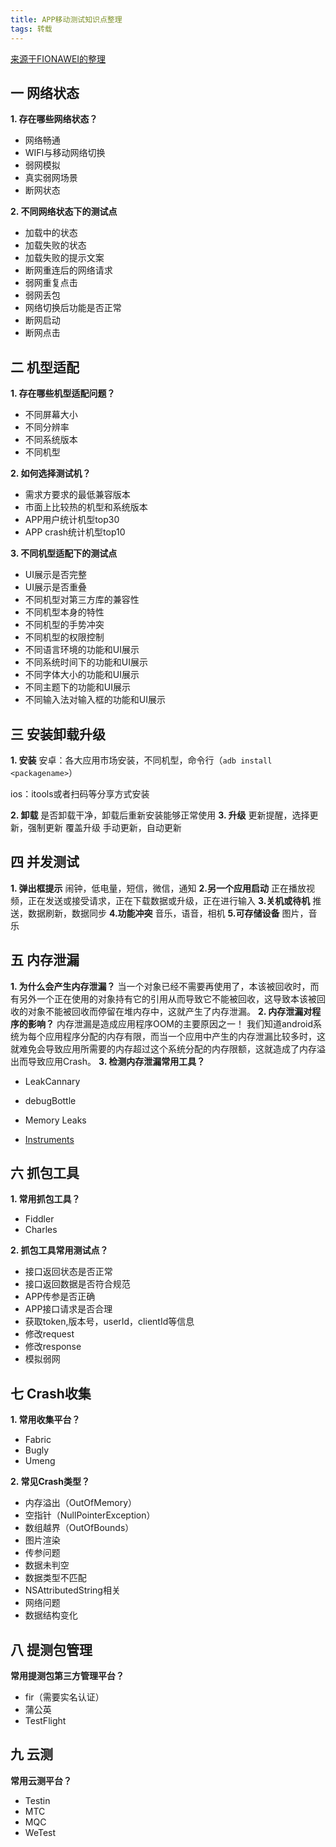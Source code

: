 ```yaml
---
title: APP移动测试知识点整理
tags: 转载
---
```


[来源于FIONAWEI的整理](https://testerhome.com/topics/9682)

## 一 网络状态

**1. 存在哪些网络状态？**

- 网络畅通 
- WIFI与移动网络切换
- 弱网模拟
- 真实弱网场景
- 断网状态

**2. 不同网络状态下的测试点**

- 加载中的状态
- 加载失败的状态
- 加载失败的提示文案
- 断网重连后的网络请求
- 弱网重复点击
- 弱网丢包
- 网络切换后功能是否正常
- 断网启动
- 断网点击

## 二 机型适配

**1. 存在哪些机型适配问题？**

- 不同屏幕大小
- 不同分辨率
-  不同系统版本
- 不同机型

**2. 如何选择测试机？**

- 需求方要求的最低兼容版本
- 市面上比较热的机型和系统版本
- APP用户统计机型top30
- APP crash统计机型top10

**3. 不同机型适配下的测试点**

- UI展示是否完整
- UI展示是否重叠
- 不同机型对第三方库的兼容性
- 不同机型本身的特性
- 不同机型的手势冲突
- 不同机型的权限控制
- 不同语言环境的功能和UI展示
- 不同系统时间下的功能和UI展示
- 不同字体大小的功能和UI展示
- 不同主题下的功能和UI展示
- 不同输入法对输入框的功能和UI展示

## 三 安装卸载升级

**1. 安装**
安卓：各大应用市场安装，不同机型，命令行（`adb install <packagename>`）

ios：itools或者扫码等分享方式安装

**2. 卸载**
是否卸载干净，卸载后重新安装能够正常使用
**3. 升级**
更新提醒，选择更新，强制更新
覆盖升级
手动更新，自动更新

## 四 并发测试

**1. 弹出框提示**
闹钟，低电量，短信，微信，通知
**2.另一个应用启动**
正在播放视频，正在发送或接受请求，正在下载数据或升级，正在进行输入
**3.关机或待机**
推送，数据刷新，数据同步
**4.功能冲突**
音乐，语音，相机
**5.可存储设备**
图片，音乐

## 五 内存泄漏

**1. 为什么会产生内存泄漏？**
当一个对象已经不需要再使用了，本该被回收时，而有另外一个正在使用的对象持有它的引用从而导致它不能被回收，这导致本该被回收的对象不能被回收而停留在堆内存中，这就产生了内存泄漏。
**2. 内存泄漏对程序的影响？**
内存泄漏是造成应用程序OOM的主要原因之一！
我们知道android系统为每个应用程序分配的内存有限，而当一个应用中产生的内存泄漏比较多时，这就难免会导致应用所需要的内存超过这个系统分配的内存限额，这就造成了内存溢出而导致应用Crash。
**3. 检测内存泄漏常用工具？**

- LeakCannary

- debugBottle

- Memory Leaks

- [Instruments](http://www.baidu.com/link?url=Djy-bCTrn7vfFcTOd-7_n7imRnIMbNtODuquUj9rpttu10lHM42AluL4i2HEgIjy)

## 六 抓包工具

**1. 常用抓包工具？**

- Fiddler
- Charles

**2. 抓包工具常用测试点？**

- 接口返回状态是否正常
- 接口返回数据是否符合规范
- APP传参是否正确
- APP接口请求是否合理
- 获取token,版本号，userId，clientId等信息
- 修改request
- 修改response
- 模拟弱网

## 七 Crash收集

**1. 常用收集平台？**

- Fabric
- Bugly
- Umeng

**2. 常见Crash类型？**

- 内存溢出（OutOfMemory）
- 空指针（NullPointerException）
- 数组越界（OutOfBounds）
- 图片渲染
- 传参问题
- 数据未判空
- 数据类型不匹配
- NSAttributedString相关
- 网络问题
- 数据结构变化

## 八 提测包管理

**常用提测包第三方管理平台？**

- fir（需要实名认证）
- 蒲公英
- TestFlight

## 九 云测

**常用云测平台？**

- Testin
- MTC
- MQC 
- WeTest